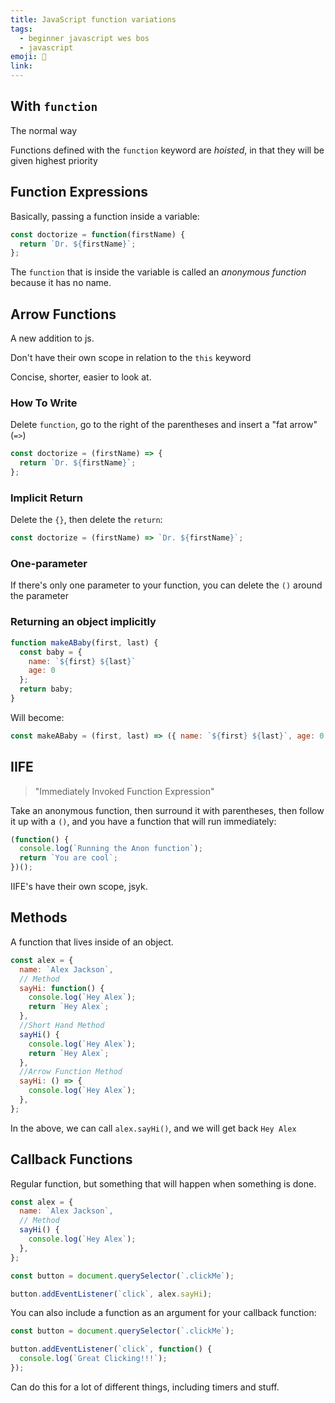 ```yaml
---
title: JavaScript function variations
tags:
  - beginner javascript wes bos
  - javascript
emoji: 🔄
link:
---
```


## With `function`

The normal way

Functions defined with the `function` keyword are _hoisted_, in that they will be given highest priority

## Function Expressions

Basically, passing a function inside a variable:

```javascript
const doctorize = function(firstName) {
  return `Dr. ${firstName}`;
};
```

The `function` that is inside the variable is called an _anonymous function_ because it has no name.

## Arrow Functions

A new addition to js.

Don't have their own scope in relation to the `this` keyword

Concise, shorter, easier to look at.

### How To Write

Delete `function`, go to the right of the parentheses and insert a "fat arrow" (`=>`)

```javascript
const doctorize = (firstName) => {
  return `Dr. ${firstName}`;
};
```

### Implicit Return

Delete the `{}`, then delete the `return`:

```javascript
const doctorize = (firstName) => `Dr. ${firstName}`;
```

### One-parameter

If there's only one parameter to your function, you can delete the `()` around the parameter

### Returning an object implicitly

```javascript
function makeABaby(first, last) {
  const baby = {
    name: `${first} ${last}`
    age: 0
  };
  return baby;
}
```

Will become:

```javascript
const makeABaby = (first, last) => ({ name: `${first} ${last}`, age: 0 });
```

## IIFE

> "Immediately Invoked Function Expression"

Take an anonymous function, then surround it with parentheses, then follow it up with a `()`, and you have a function that will run immediately:

```javascript
(function() {
  console.log(`Running the Anon function`);
  return `You are cool`;
})();
```

IIFE's have their own scope, jsyk.

## Methods

A function that lives inside of an object.

```javascript
const alex = {
  name: `Alex Jackson`,
  // Method
  sayHi: function() {
    console.log(`Hey Alex`);
    return `Hey Alex`;
  },
  //Short Hand Method
  sayHi() {
    console.log(`Hey Alex`);
    return `Hey Alex`;
  },
  //Arrow Function Method
  sayHi: () => {
    console.log(`Hey Alex`);
  },
};
```

In the above, we can call `alex.sayHi()`, and we will get back `Hey Alex`

## Callback Functions

Regular function, but something that will happen when something is done.

```javascript
const alex = {
  name: `Alex Jackson`,
  // Method
  sayHi() {
    console.log(`Hey Alex`);
  },
};

const button = document.querySelector(`.clickMe`);

button.addEventListener(`click`, alex.sayHi);
```

You can also include a function as an argument for your callback function:

```javascript
const button = document.querySelector(`.clickMe`);

button.addEventListener(`click`, function() {
  console.log(`Great Clicking!!!`);
});
```

Can do this for a lot of different things, including timers and stuff.
